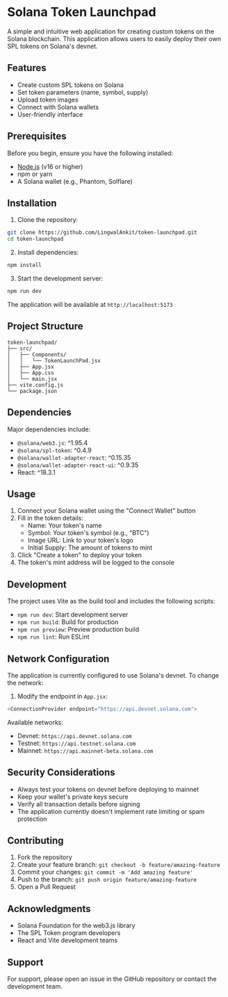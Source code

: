 # Solana Token Launchpad

A simple and intuitive web application for creating custom tokens on the Solana blockchain. This application allows users to easily deploy their own SPL tokens on Solana's devnet.

## Features

- Create custom SPL tokens on Solana
- Set token parameters (name, symbol, supply)
- Upload token images
- Connect with Solana wallets
- User-friendly interface

## Prerequisites

Before you begin, ensure you have the following installed:
- [Node.js](https://nodejs.org/) (v16 or higher)
- npm or yarn
- A Solana wallet (e.g., Phantom, Solflare)

## Installation

1. Clone the repository:
```bash
git clone https://github.com/LingwalAnkit/token-launchpad.git
cd token-launchpad
```

2. Install dependencies:
```bash
npm install
```

3. Start the development server:
```bash
npm run dev
```

The application will be available at `http://localhost:5173`

## Project Structure

```
token-launchpad/
├── src/
│   ├── Components/
│   │   └── TokenLaunchPad.jsx
│   ├── App.jsx
│   ├── App.css
│   └── main.jsx
├── vite.config.js
└── package.json
```

## Dependencies

Major dependencies include:
- `@solana/web3.js`: ^1.95.4
- `@solana/spl-token`: ^0.4.9
- `@solana/wallet-adapter-react`: ^0.15.35
- `@solana/wallet-adapter-react-ui`: ^0.9.35
- React: ^18.3.1

## Usage

1. Connect your Solana wallet using the "Connect Wallet" button
2. Fill in the token details:
   - Name: Your token's name
   - Symbol: Your token's symbol (e.g., "BTC")
   - Image URL: Link to your token's logo
   - Initial Supply: The amount of tokens to mint
3. Click "Create a token" to deploy your token
4. The token's mint address will be logged to the console

## Development

The project uses Vite as the build tool and includes the following scripts:
- `npm run dev`: Start development server
- `npm run build`: Build for production
- `npm run preview`: Preview production build
- `npm run lint`: Run ESLint

## Network Configuration

The application is currently configured to use Solana's devnet. To change the network:

1. Modify the endpoint in `App.jsx`:
```javascript
<ConnectionProvider endpoint="https://api.devnet.solana.com">
```

Available networks:
- Devnet: `https://api.devnet.solana.com`
- Testnet: `https://api.testnet.solana.com`
- Mainnet: `https://api.mainnet-beta.solana.com`

## Security Considerations

- Always test your tokens on devnet before deploying to mainnet
- Keep your wallet's private keys secure
- Verify all transaction details before signing
- The application currently doesn't implement rate limiting or spam protection

## Contributing

1. Fork the repository
2. Create your feature branch: `git checkout -b feature/amazing-feature`
3. Commit your changes: `git commit -m 'Add amazing feature'`
4. Push to the branch: `git push origin feature/amazing-feature`
5. Open a Pull Request

## Acknowledgments

- Solana Foundation for the web3.js library
- The SPL Token program developers
- React and Vite development teams

## Support

For support, please open an issue in the GitHub repository or contact the development team.
